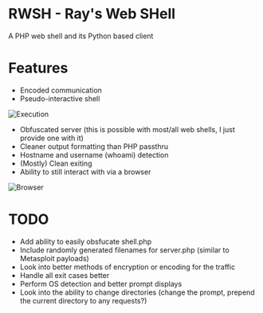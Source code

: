 # RWSH - Ray's Web SHell
A PHP web shell and its Python based client

# Features
* Encoded communication
* Pseudo-interactive shell

![Execution](http://www.doyler.net/wp-content/uploads/rwsh/rwsh-1-execution.png)
* Obfuscated server (this is possible with most/all web shells, I just provide one with it)
* Cleaner output formatting than PHP passthru
* Hostname and username (whoami) detection
* (Mostly) Clean exiting
* Ability to still interact with via a browser

![Browser](http://www.doyler.net/wp-content/uploads/rwsh/rwsh-2-browser.png)

# TODO
* Add ability to easily obsfucate shell.php
* Include randomly generated filenames for server.php (similar to Metasploit payloads)
* Look into better methods of encryption or encoding for the traffic
* Handle all exit cases better
* Perform OS detection and better prompt displays
* Look into the ability to change directories (change the prompt, prepend the current directory to any requests?)